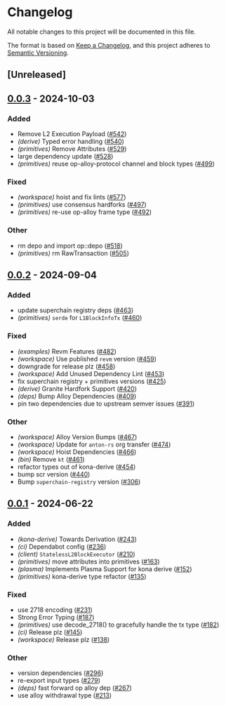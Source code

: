 # Changelog
All notable changes to this project will be documented in this file.

The format is based on [Keep a Changelog](https://keepachangelog.com/en/1.0.0/),
and this project adheres to [Semantic Versioning](https://semver.org/spec/v2.0.0.html).

## [Unreleased]

## [0.0.3](https://github.com/soonlabs/kona/compare/kona-primitives-v0.0.2...kona-primitives-v0.0.3) - 2024-10-03

### Added

- Remove L2 Execution Payload ([#542](https://github.com/soonlabs/kona/pull/542))
- *(derive)* Typed error handling ([#540](https://github.com/soonlabs/kona/pull/540))
- *(primitives)* Remove Attributes ([#529](https://github.com/soonlabs/kona/pull/529))
- large dependency update ([#528](https://github.com/soonlabs/kona/pull/528))
- *(primitives)* reuse op-alloy-protocol channel and block types ([#499](https://github.com/soonlabs/kona/pull/499))

### Fixed

- *(workspace)* hoist and fix lints ([#577](https://github.com/soonlabs/kona/pull/577))
- *(primitives)* use consensus hardforks ([#497](https://github.com/soonlabs/kona/pull/497))
- *(primitives)* re-use op-alloy frame type ([#492](https://github.com/soonlabs/kona/pull/492))

### Other

- rm depo and import op::depo ([#518](https://github.com/soonlabs/kona/pull/518))
- *(primitives)* rm RawTransaction ([#505](https://github.com/soonlabs/kona/pull/505))

## [0.0.2](https://github.com/anton-rs/kona/compare/kona-primitives-v0.0.1...kona-primitives-v0.0.2) - 2024-09-04

### Added
- update superchain registry deps ([#463](https://github.com/anton-rs/kona/pull/463))
- *(primitives)* `serde` for `L1BlockInfoTx` ([#460](https://github.com/anton-rs/kona/pull/460))

### Fixed
- *(examples)* Revm Features ([#482](https://github.com/anton-rs/kona/pull/482))
- *(workspace)* Use published `revm` version ([#459](https://github.com/anton-rs/kona/pull/459))
- downgrade for release plz ([#458](https://github.com/anton-rs/kona/pull/458))
- *(workspace)* Add Unused Dependency Lint ([#453](https://github.com/anton-rs/kona/pull/453))
- fix superchain registry + primitives versions ([#425](https://github.com/anton-rs/kona/pull/425))
- *(derive)* Granite Hardfork Support ([#420](https://github.com/anton-rs/kona/pull/420))
- *(deps)* Bump Alloy Dependencies ([#409](https://github.com/anton-rs/kona/pull/409))
- pin two dependencies due to upstream semver issues ([#391](https://github.com/anton-rs/kona/pull/391))

### Other
- *(workspace)* Alloy Version Bumps ([#467](https://github.com/anton-rs/kona/pull/467))
- *(workspace)* Update for `anton-rs` org transfer ([#474](https://github.com/anton-rs/kona/pull/474))
- *(workspace)* Hoist Dependencies ([#466](https://github.com/anton-rs/kona/pull/466))
- *(bin)* Remove `kt` ([#461](https://github.com/anton-rs/kona/pull/461))
- refactor types out of kona-derive ([#454](https://github.com/anton-rs/kona/pull/454))
- bump scr version ([#440](https://github.com/anton-rs/kona/pull/440))
- Bump `superchain-registry` version ([#306](https://github.com/anton-rs/kona/pull/306))

## [0.0.1](https://github.com/anton-rs/kona/releases/tag/kona-primitives-v0.0.1) - 2024-06-22

### Added
- *(kona-derive)* Towards Derivation ([#243](https://github.com/anton-rs/kona/pull/243))
- *(ci)* Dependabot config ([#236](https://github.com/anton-rs/kona/pull/236))
- *(client)* `StatelessL2BlockExecutor` ([#210](https://github.com/anton-rs/kona/pull/210))
- *(primitives)* move attributes into primitives ([#163](https://github.com/anton-rs/kona/pull/163))
- *(plasma)* Implements Plasma Support for kona derive ([#152](https://github.com/anton-rs/kona/pull/152))
- *(primitives)* kona-derive type refactor ([#135](https://github.com/anton-rs/kona/pull/135))

### Fixed
- use 2718 encoding ([#231](https://github.com/anton-rs/kona/pull/231))
- Strong Error Typing ([#187](https://github.com/anton-rs/kona/pull/187))
- *(primitives)* use decode_2718() to gracefully handle the tx type ([#182](https://github.com/anton-rs/kona/pull/182))
- *(ci)* Release plz ([#145](https://github.com/anton-rs/kona/pull/145))
- *(workspace)* Release plz ([#138](https://github.com/anton-rs/kona/pull/138))

### Other
- version dependencies ([#296](https://github.com/anton-rs/kona/pull/296))
- re-export input types ([#279](https://github.com/anton-rs/kona/pull/279))
- *(deps)* fast forward op alloy dep ([#267](https://github.com/anton-rs/kona/pull/267))
- use alloy withdrawal type ([#213](https://github.com/anton-rs/kona/pull/213))
